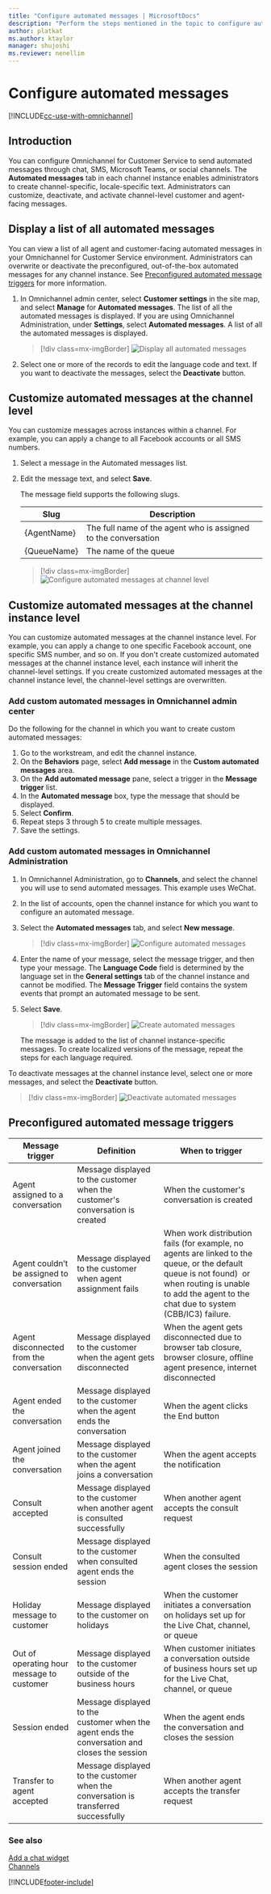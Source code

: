 ```yaml
---
title: "Configure automated messages | MicrosoftDocs"
description: "Perform the steps mentioned in the topic to configure automated messages in Omnichannel for Customer Service"
author: platkat
ms.author: ktaylor
manager: shujoshi
ms.reviewer: nenellim
---
```


# Configure automated messages

[!INCLUDE[cc-use-with-omnichannel](../includes/cc-use-with-omnichannel.md)]

## Introduction

You can configure Omnichannel for Customer Service to send automated messages through chat, SMS, Microsoft Teams, or social channels. The **Automated messages** tab in each channel instance enables administrators to create channel-specific, locale-specific text. Administrators can customize, deactivate, and activate channel-level customer and agent-facing messages.  

## Display a list of all automated messages

You can view a list of all agent and customer-facing automated messages in your Omnichannel for Customer Service environment. Administrators can overwrite or deactivate the preconfigured, out-of-the-box automated messages for any channel instance. See [Preconfigured automated message triggers](#preconfigured-automated-message-triggers) for more information.

1. In Omnichannel admin center, select **Customer settings** in the site map, and select **Manage** for **Automated messages**. The list of all the automated messages is displayed. If you are using Omnichannel Administration, under **Settings**, select **Automated messages**. A list of all the automated messages is displayed.

    > [!div class=mx-imgBorder]
    > ![Display all automated messages](media/automated-messages-list.png "Display all automated messages")

2. Select one or more of the records to edit the language code and text. If you want to deactivate the messages, select the **Deactivate** button.

## Customize automated messages at the channel level

You can customize messages across instances within a channel. For example, you can apply a change to all Facebook accounts or all SMS numbers.

1. Select a message in the Automated messages list.

2. Edit the message text, and select **Save**.

    The message field supports the following slugs.
    
    | **Slug** | **Description** |
    |----------|-----------------|
    |{AgentName} | The full name of the agent who is assigned to the conversation |
    |{QueueName} | The name of the queue |

    > [!div class=mx-imgBorder]
    > ![Configure automated messages at channel level](media/automated-messages-general.png "Configure automated messages at channel level")

## Customize automated messages at the channel instance level

You can customize automated messages at the channel instance level. For example, you can apply a change to one specific Facebook account, one specific SMS number, and so on. If you don't create customized automated messages at the channel instance level, each instance will inherit the channel-level settings. If you create customized automated messages at the channel instance level, the channel-level settings are overwritten.

### Add custom automated messages in Omnichannel admin center

Do the following for the channel in which you want to create custom automated messages:

1. Go to the workstream, and edit the channel instance.
2. On the **Behaviors** page, select **Add message** in the **Custom automated messages** area.
3. On the **Add automated message** pane, select a trigger in the **Message trigger** list.
4. In the **Automated message** box, type the message that should be displayed.
5. Select **Confirm**.
6. Repeat steps 3 through 5 to create multiple messages.
7. Save the settings.

### Add custom automated messages in Omnichannel Administration

1. In Omnichannel Administration, go to **Channels**, and select the channel you will use to send automated messages. This example uses WeChat.
2. In the list of accounts, open the channel instance for which you want to configure an automated message.
3. Select the **Automated messages** tab, and select **New message**.

    > [!div class=mx-imgBorder]
    > ![Configure automated messages](media/automated-messages.png "Configure automated messages")

4. Enter the name of your message, select the message trigger, and then type your message. The **Language Code** field is determined by the language set in the **General settings** tab of the channel instance and cannot be modified. The **Message Trigger** field contains the system events that prompt an automated message to be sent.
12. Select **Save**.

    > [!div class=mx-imgBorder]
    > ![Create automated messages](media/automated-messages-create.png "Create automated messages")
    
    The message is added to the list of channel instance-specific messages. To create localized versions of the message, repeat the steps for each language required. 

To deactivate messages at the channel instance level, select one or more messages, and select the **Deactivate** button.

> [!div class=mx-imgBorder]
> ![Deactivate automated messages](media/automated-messages-deactivate.png "Deactivate automated messages")

## Preconfigured automated message triggers

| **Message trigger** | **Definition** | **When to trigger** |
|-----------------|------------|-----------------|
| Agent assigned to a conversation                                 | Message displayed to the customer when the customer's conversation is created | When the customer's conversation is created |
| Agent couldn’t be assigned to conversation                       | Message displayed to the customer  when agent assignment fails  | When work distribution fails (for example, no agents are linked to the queue, or the default queue is not found)  or when routing is unable to add the agent to the chat due to system (CBB/IC3) failure. |
| Agent disconnected from the conversation                         | Message displayed to the customer  when the agent gets disconnected | When the agent gets disconnected due to browser tab closure, browser closure, offline agent presence, internet disconnected  |
| Agent ended the conversation                                     | Message displayed to the customer when the agent ends the conversation | When the agent clicks the End button  |
| Agent joined the conversation                                    | Message displayed to the customer  when the agent joins a conversation | When the agent accepts the notification  |
| Consult accepted                                                 | Message displayed to the customer  when another agent is consulted successfully  | When another agent accepts the consult request  |
| Consult session ended                                            | Message displayed to the customer when consulted agent ends the session  | When the consulted agent closes the session |
| Holiday message to customer                                      | Message displayed to the customer on holidays  | When the customer initiates a conversation on holidays set up for the Live Chat, channel, or queue  |
| Out of operating hour message to customer                        | Message displayed to the customer outside of the business hours  | When customer initiates a conversation outside of business hours set up for the Live Chat, channel, or queue  |
| Session ended                                                    | Message displayed to the customer when the agent ends the conversation and closes the session | When the agent ends the conversation and closes the session  |
| Transfer to agent accepted                                       | Message displayed to the customer  when the conversation is transferred successfully | When another agent accepts the transfer request  |

### See also

[Add a chat widget](add-chat-widget.md)  
[Channels](channels.md)  


[!INCLUDE[footer-include](../includes/footer-banner.md)]
